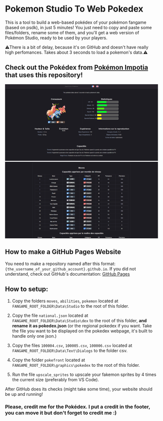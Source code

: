 # Pokemon Studio To Web Pokedex
This is a tool to build a web-based pokédex of your pokémon fangame (based on psdk), in just 5 minutes!
You just need to copy and paste some files/folders, rename some of them, and you'll get a web version of Pokémon Studio, ready to be used by your players.

⚠️There is a bit of delay, because it's on GitHub and doesn't have really high perfomances. Takes about 3 seconds to load a pokemon's data.⚠️

## Check out the Pokédex from [Pokémon Impotia](https://pokemon-impotia.github.io) that uses this repository!
![preview 1](./pokedex_preview_1.png)
![preview 2](./pokedex_preview_2.png)

## How to make a GitHub Pages Website
You need to make a repository named after this format: `{the_username_of_your_github_account}.github.io`.
If you did not understand, check out GitHub's documentation: [GitHub Pages](https://pages.github.com/)

## How to setup:
1. Copy the folders `moves`, `abilities`, `pokemon` located at `FANGAME_ROOT_FOLDER\Data\Studio` to the root of this folder.
   
2. Copy the file `national.json` located at `FANGAME_ROOT_FOLDER\Data\Studio\dex` to the root of this folder, **and rename it as pokedex.json**
   (or the regional pokedex if you want. Take the file you want to be displayed on the pokedex webpage, it's built to handle only one json.)
   
3. Copy the files `100004.csv`, `100005.csv`, `100006.csv` located at `FANGAME_ROOT_FOLDER\Data\Text\Dialogs` to the folder csv.
   
4. Copy the folder `pokefront` located at `FANGAME_ROOT_FOLDER\graphics\pokedex` to the root of this folder.

5. Run the file `upscale_sprites` to upscale your fakemon sprites by 4 times the current size (preferably from VS Code).

After GitHub does its checks (might take some time), your website should be up and running!


### Please, credit me for the Pokédex. I put a credit in the footer, you can move it but don't forget to credit me :)
